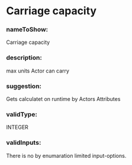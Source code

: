 

# Carriage capacity



  


### nameToShow:
  
Carriage capacity  


### description:
  
max units Actor can carry  


### suggestion:
  
Gets calculatet on runtime by Actors Attributes  


### validType:
  
INTEGER  


### validInputs:
  
There is no by enumaration limited input-options.


